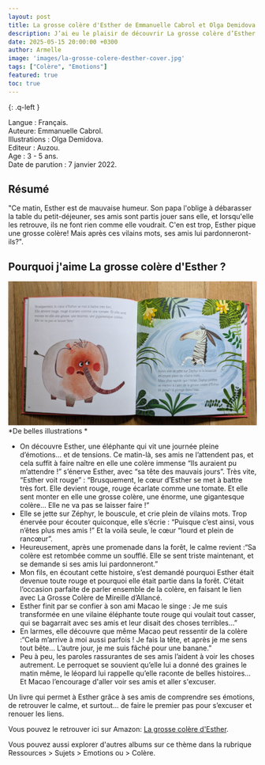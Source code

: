 ```yaml
---
layout: post
title: La grosse colère d'Esther de Emmanuelle Cabrol et Olga Demidova.
description: J’ai eu le plaisir de découvrir La grosse colère d’Esther lors d’un moment de lecture partagé avec mon neveu, mon fils et ma belle-sœur.
date: 2025-05-15 20:00:00 +0300
author: Armelle
image: 'images/la-grosse-colere-desther-cover.jpg'
tags: ["Colère", "Emotions"]
featured: true
toc: true
---
```


{: .q-left }

Langue : Français.                    
Auteure: Emmanuelle Cabrol.    
Illustrations : Olga Demidova.                                
Editeur : Auzou.             
Age : 3 - 5 ans.    
Date de parution : 7 janvier 2022.

## Résumé

"Ce matin, Esther est de mauvaise humeur. Son papa l'oblige à débarasser la table du petit-déjeuner, ses amis sont partis jouer sans elle, et lorsqu'elle les retrouve, ils ne font rien comme elle voudrait. C'en est trop, Esther pique une grosse colère! Mais après ces vilains mots, ses amis lui pardonneront-ils?".

## Pourquoi j'aime La grosse colère d'Esther ?

![De belles illustrations](images/la-grosse-colere-desther-int.jpg)
*De belles illustrations *
- On découvre Esther, une éléphante qui vit une journée pleine d’émotions… et de tensions. Ce matin-là, ses amis ne l’attendent pas, et cela suffit à faire naître en elle une colère immense “Ils auraient pu m’attendre !” s’énerve Esther, avec “sa tête des mauvais jours”. Très vite, “Esther voit rouge” : “Brusquement, le cœur d’Esther se met à battre très fort. Elle devient rouge, rouge écarlate comme une tomate. Et elle sent monter en elle une grosse colère, une énorme, une gigantesque colère... Elle ne va pas se laisser faire !”
- Elle se jette sur Zéphyr, le bouscule, et crie plein de vilains mots. Trop énervée pour écouter quiconque, elle s’écrie : “Puisque c’est ainsi, vous n’êtes plus mes amis !” Et la voilà seule, le cœur “lourd et plein de rancœur”.
- Heureusement, après une promenade dans la forêt, le calme revient :“Sa colère est retombée comme un soufflé. Elle se sent triste maintenant, et se demande si ses amis lui pardonneront.”
- Mon fils, en écoutant cette histoire, s’est demandé pourquoi Esther était devenue toute rouge et pourquoi elle était partie dans la forêt. C’était l’occasion parfaite de parler ensemble de la colère, en faisant le lien avec La Grosse Colère de Mireille d’Allancé.
- Esther finit par se confier à son ami Macao le singe : Je me suis transformée en une vilaine éléphante toute rouge qui voulait tout casser, qui se bagarrait avec ses amis et leur disait des choses terribles…”
- En larmes, elle découvre que même Macao peut ressentir de la colère :“Cela m’arrive à moi aussi parfois ! Je fais la tête, et après je me sens tout bête… L’autre jour, je me suis fâché pour une banane.”
- Peu à peu, les paroles rassurantes de ses amis l’aident à voir les choses autrement. Le perroquet se souvient qu’elle lui a donné des graines le matin même, le léopard lui rappelle qu’elle raconte de belles histoires… Et Macao l’encourage d'aller voir ses amis et aller s'excuser.

Un livre qui permet à Esther grâce à ses amis de comprendre ses émotions, de retrouver le calme, et surtout… de faire le premier pas pour s’excuser et renouer les liens.

Vous pouvez le retrouver ici sur Amazon: [La grosse colère d'Esther](https://amzn.to/4jPYGf4). 

Vous pouvez aussi explorer d'autres albums sur ce thème dans la rubrique Ressources > Sujets > Emotions ou > Colère.



